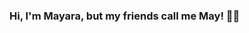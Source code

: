 ### Hi, I'm Mayara, but my friends call me May! 👋😎

<!--
**mayleme/mayleme** is a ✨ _special_ ✨ repository because its `README.md` (this file) appears on your GitHub profile.

[![Github Badge](https://img.shields.io/badge/-Github-000?style=flat-square&logo=Github&logoColor=white&link=https://github.com/mayleme)](https://github.com/mayleme)
[![Linkedin Badge](https://img.shields.io/badge/-LinkedIn-blue?style=flat-square&logo=Linkedin&logoColor=white&link=https://www.linkedin.com/in/mayara-amaral-leme-46533b62)](https://www.linkedin.com/in//mayara-amaral-leme-46533b62)
[![Twitter Badge](https://img.shields.io/badge/-Twitter-1ca0f1?style=flat-square&labelColor=1ca0f1&logo=twitter&logoColor=white&link=https://twitter.com/may_amleme)](https://twitter.com/may_amleme)
